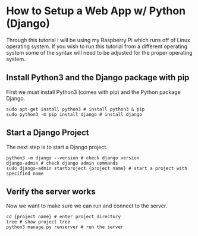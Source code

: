 # How to Setup a Web App w/ Python (Django)
Through this tutorial I will be using my Raspberry Pi which runs off of Linux operating system. If you wish to run this tutorial from a different operating system some of the syntax will need to be adjusted for the proper operating system. 

## Install Python3 and the Django package with pip
First we must install Python3 (comes with pip) and the Python package Django.
``` shell
sudo apt-get install python3 # install python3 & pip
sudo python3 -m pip install django # install django
```

## Start a Django Project
The next step is to start a Django project.
```shell
python3 -m django --version # check django version
django-admin # check django admin commands
sudo django-admin startproject {project name} # start a project with specified name
```
## Verify the server works
Now we want to make sure we can run and connect to the server.
```shell
cd {project name} # enter project directory
tree # show project tree
python3 manage.py runserver # run the server
```
